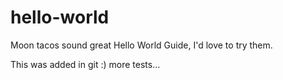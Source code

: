 # hello-world

Moon tacos sound great Hello World Guide, I'd love to try them.

This was added in git  :)
more tests...
